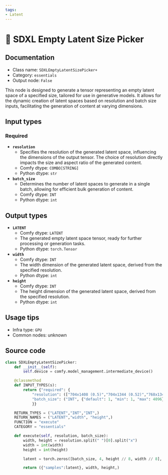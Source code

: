 ```yaml
---
tags:
- Latent
---
```


# 🔧 SDXL Empty Latent Size Picker
## Documentation
- Class name: `SDXLEmptyLatentSizePicker+`
- Category: `essentials`
- Output node: `False`

This node is designed to generate a tensor representing an empty latent space of a specified size, tailored for use in generative models. It allows for the dynamic creation of latent spaces based on resolution and batch size inputs, facilitating the generation of content at varying dimensions.
## Input types
### Required
- **`resolution`**
    - Specifies the resolution of the generated latent space, influencing the dimensions of the output tensor. The choice of resolution directly impacts the size and aspect ratio of the generated content.
    - Comfy dtype: `COMBO[STRING]`
    - Python dtype: `str`
- **`batch_size`**
    - Determines the number of latent spaces to generate in a single batch, allowing for efficient bulk generation of content.
    - Comfy dtype: `INT`
    - Python dtype: `int`
## Output types
- **`LATENT`**
    - Comfy dtype: `LATENT`
    - The generated empty latent space tensor, ready for further processing or generation tasks.
    - Python dtype: `torch.Tensor`
- **`width`**
    - Comfy dtype: `INT`
    - The width dimension of the generated latent space, derived from the specified resolution.
    - Python dtype: `int`
- **`height`**
    - Comfy dtype: `INT`
    - The height dimension of the generated latent space, derived from the specified resolution.
    - Python dtype: `int`
## Usage tips
- Infra type: `GPU`
- Common nodes: unknown


## Source code
```python
class SDXLEmptyLatentSizePicker:
    def __init__(self):
        self.device = comfy.model_management.intermediate_device()

    @classmethod
    def INPUT_TYPES(s):
        return {"required": {
            "resolution": (["704x1408 (0.5)","704x1344 (0.52)","768x1344 (0.57)","768x1280 (0.6)","832x1216 (0.68)","832x1152 (0.72)","896x1152 (0.78)","896x1088 (0.82)","960x1088 (0.88)","960x1024 (0.94)","1024x1024 (1.0)","1024x960 (1.07)","1088x960 (1.13)","1088x896 (1.21)","1152x896 (1.29)","1152x832 (1.38)","1216x832 (1.46)","1280x768 (1.67)","1344x768 (1.75)","1344x704 (1.91)","1408x704 (2.0)","1472x704 (2.09)","1536x640 (2.4)","1600x640 (2.5)","1664x576 (2.89)","1728x576 (3.0)",], {"default": "1024x1024 (1.0)"}),
            "batch_size": ("INT", {"default": 1, "min": 1, "max": 4096}),
            }}

    RETURN_TYPES = ("LATENT","INT","INT",)
    RETURN_NAMES = ("LATENT","width", "height",)
    FUNCTION = "execute"
    CATEGORY = "essentials"

    def execute(self, resolution, batch_size):
        width, height = resolution.split(" ")[0].split("x")
        width = int(width)
        height = int(height)

        latent = torch.zeros([batch_size, 4, height // 8, width // 8], device=self.device)

        return ({"samples":latent}, width, height,)

```
